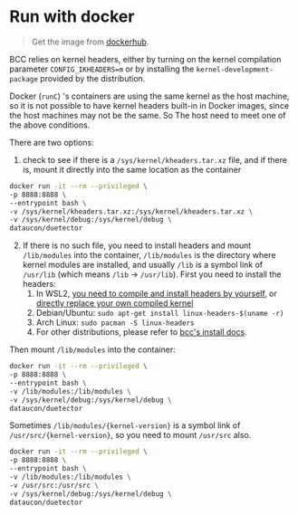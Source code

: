 # Run with docker


> Get the image from [dockerhub](https://hub.docker.com/r/dataucon/duetector/).

BCC relies on kernel headers, either by turning on the kernel compilation parameter `CONFIG_IKHEADERS=m` or by installing the `kernel-development-package` provided by the distribution.

Docker (`runC`) 's containers are using the same kernel as the host machine, so it is not possible to have kernel headers built-in in Docker images, since the host machines may not be the same. So The host need to meet one of the above conditions.

There are two options:

1. check to see if there is a `/sys/kernel/kheaders.tar.xz` file, and if there is, mount it directly into the same location as the container

```Bash
docker run -it --rm --privileged \
-p 8888:8888 \
--entrypoint bash \
-v /sys/kernel/kheaders.tar.xz:/sys/kernel/kheaders.tar.xz \
-v /sys/kernel/debug:/sys/kernel/debug \
dataucon/duetector
```

2. If there is no such file, you need to install headers and mount `/lib/modules` into the container, `/lib/modules` is the directory where kernel modules are installed, and usually `/lib` is a symbol link of `/usr/lib` (which means `/lib` -> `/usr/lib`). First you need to install the headers:
   1. In WSL2, [you need to compile and install headers by yourself](https://github.com/iovisor/bcc/blob/master/INSTALL.md#install-packages), or [directly replace your own compiled kernel](https://learn.microsoft.com/en-us/windows/wsl/wsl-config)
   2. Debian/Ubuntu: `sudo apt-get install linux-headers-$(uname -r)`
   3. Arch Linux: `sudo pacman -S linux-headers`
   4. For other distributions, please refer to [bcc&#39;s install docs](https://github.com/iovisor/bcc/blob/master/INSTALL.md).

Then mount `/lib/modules` into the container:

```Bash
docker run -it --rm --privileged \
-p 8888:8888 \
--entrypoint bash \
-v /lib/modules:/lib/modules \
-v /sys/kernel/debug:/sys/kernel/debug \
dataucon/duetector
```

Sometimes `/lib/modules/{kernel-version}` is a symbol link of `/usr/src/{kernel-version}`, so you need to mount `/usr/src` also.

```Bash
docker run -it --rm --privileged \
-p 8888:8888 \
--entrypoint bash \
-v /lib/modules:/lib/modules \
-v /usr/src:/usr/src \
-v /sys/kernel/debug:/sys/kernel/debug \
dataucon/duetector
```
